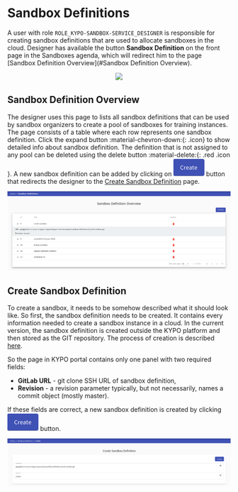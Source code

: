 # Sandbox Definitions 
A user with role `ROLE_KYPO-SANDBOX-SERVICE_DESIGNER` is responsible for creating sandbox definitions that are used to allocate sandboxes in the cloud. Designer has available the button **Sandbox Definition** on the front page in the Sandboxes agenda, which will redirect him to the page [Sandbox Definition Overview](#Sandbox Definition Overview). 

<p align="center">
  <img src="../../../img/kypo-portal/sandboxes/sandbox-definition/sandbox-agenda-definition.png">
</p>


## Sandbox Definition Overview
The designer uses this page to lists all sandbox definitions that can be used by sandbox organizers to create a pool of sandboxes for training instances. The page consists of a table where each row represents one sandbox definition. Click the expand button :material-chevron-down:{: .icon} to show detailed info about sandbox definition. The definition that is not assigned to any pool can be deleted using the delete button :material-delete:{: .red .icon }. A new sandbox definition can be added by clicking on ![create-button](../../img/buttons/create-button.png) button that redirects the designer to the [Create Sandbox Definition](#create-sandbox-definition) page. 

![sandbox-definition-overview](../../img/kypo-portal/sandboxes/sandbox-definition/sandbox-definition-overview.png) 

## Create Sandbox Definition
To create a sandbox, it needs to be somehow described what it should look like. So first, the sandbox definition needs to be created. It contains every information needed to create a sandbox instance in a cloud. In the current version, the sandbox definition is created outside the KYPO platform and then stored as the GIT repository. The process of creation is described [here](../../sandboxes/sandbox-definition.md). 

So the page in KYPO portal contains only one panel with two required fields: 

* **GitLab URL** - git clone SSH URL of sandbox definition, 
* **Revision** - a revision parameter typically, but not necessarily, names a commit object (mostly master).

If these fields are correct, a new sandbox definition is created by clicking ![create-button](../../img/buttons/create-button.png) button. 

![create-sandbox-definition](../../img/kypo-portal/sandboxes/sandbox-definition/sandbox-definition-create.png)
